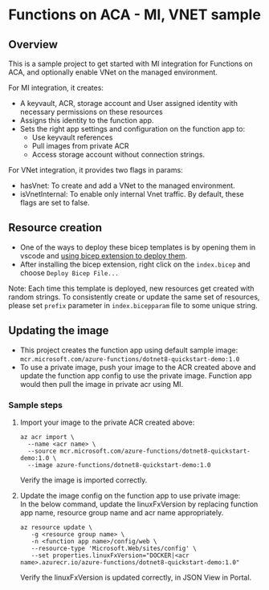 # Functions on ACA - MI, VNET sample

## Overview

This is a sample project to get started with MI integration for Functions on ACA, and optionally enable VNet on the managed environment.

For MI integration, it creates:
- A keyvault, ACR, storage account and User assigned identity with necessary permissions on these resources
- Assigns this identity to the function app.
- Sets the right app settings and configuration on the function app to:
  - Use keyvault references
  - Pull images from private ACR
  - Access storage account without connection strings.

For VNet integration, it provides two flags in params:
- hasVnet: To create and add a VNet to the managed environment.
- isVnetInternal: To enable only internal Vnet traffic.
By default, these flags are set to false.

## Resource creation

- One of the ways to deploy these bicep templates is by opening them in vscode and [using bicep extension to deploy them](https://learn.microsoft.com/en-us/azure/azure-resource-manager/bicep/visual-studio-code?tabs=CLI#deploy-bicep-file).
- After installing the bicep extension, right click on the `index.bicep` and choose `Deploy Bicep File...`

Note: Each time this template is deployed, new resources get created with random strings. To consistently create or update the same set of resources, please set `prefix` parameter in `index.bicepparam` file to some unique string.

## Updating the image

- This project creates the function app using default sample image: `mcr.microsoft.com/azure-functions/dotnet8-quickstart-demo:1.0`
- To use a private image, push your image to the ACR created above and update the function app config to use the private image. Function app would then pull the image in private acr using MI.

### Sample steps

1. Import your image to the private ACR created above:
   ```
   az acr import \
     --name <acr name> \
     --source mcr.microsoft.com/azure-functions/dotnet8-quickstart-demo:1.0 \
     --image azure-functions/dotnet8-quickstart-demo:1.0
   ```
   Verify the image is imported correctly.

2. Update the image config on the function app to use private image: <br/>
   In the below command, update the linuxFxVersion by replacing function app name, resource group name and acr name appropriately.
   ```
   az resource update \
      -g <resource group name> \
      -n <function app name>/config/web \
      --resource-type 'Microsoft.Web/sites/config' \
      --set properties.linuxFxVersion="DOCKER|<acr name>.azurecr.io/azure-functions/dotnet8-quickstart-demo:1.0"
   ```
   Verify the linuxFxVersion is updated correctly, in JSON View in Portal. 
